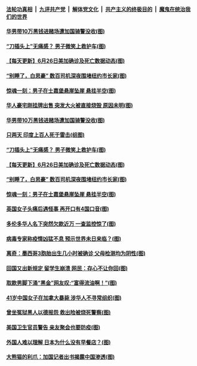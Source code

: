 ####  [法轮功真相](../../../../basic/blob/master/README.md?t=06270902) &nbsp;|&nbsp; [九评共产党](../../../../9ping.md/blob/master/README.md?t=06270902) &nbsp;|&nbsp; [解体党文化](../../../../jtdwh.md/blob/master/README.md?t=06270902)  &nbsp;|&nbsp; [共产主义的终极目的](../../../../gczydzjmd.md/blob/master/README.md?t=06270902) &nbsp;|&nbsp; [魔鬼在统治我们的世界](../../../../mgztzwmdsj.md/blob/master/README.md?t=06270902) 


#### [华男带10万黑钱进赌场遭加国骑警没收(图)](../pages/p3/937751.md?t=06270902) 

#### [“刀插头上”无痛感？ 男子微笑上救护车(图)](../pages/p3/937804.md?t=06270902) 

#### [【每天更新】6月26日美加确诊及死亡数据动态(图)](../pages/p3/935173.md?t=06270902) 

#### [“别睡了，白思豪” 数百司机深夜围堵纽约市长家(图)](../pages/p3/937787.md?t=06270902) 

#### [惊魂一刻：男子在士嘉堡悬崖坠崖 悬挂半空(图)](../pages/p3/937784.md?t=06270902) 


#### [华人豪宅刚挂牌出售 突发大火被直接烧毁 原因未明(图)](../pages/p3/937810.md?t=06270902) 

#### [华男带10万黑钱进赌场遭加国骑警没收(图)](../pages/p3/937751.md?t=06270902) 

#### [只两天 印度上百人死于雷击(组图)](../pages/p3/937821.md?t=06270902) 

#### [“刀插头上”无痛感？ 男子微笑上救护车(图)](../pages/p3/937804.md?t=06270902) 

#### [【每天更新】6月26日美加确诊及死亡数据动态(图)](../pages/p3/935173.md?t=06270902) 

#### [“别睡了，白思豪” 数百司机深夜围堵纽约市长家(图)](../pages/p3/937787.md?t=06270902) 

#### [惊魂一刻：男子在士嘉堡悬崖坠崖 悬挂半空(图)](../pages/p3/937784.md?t=06270902) 

#### [英国女子头痛后遇怪事 再开口有4国口音(图)](../pages/p3/937712.md?t=06270902) 

#### [多伦多华人名下突然欠款近万 一查监控惊了(图)](../pages/p3/937707.md?t=06270902) 

#### [病毒专家称疫情凶猛不息 预示世界未日来临？(图)](../pages/p3/937704.md?t=06270902) 

#### [离奇：墨西哥3胞胎出生几小时被确诊 父母检测均为阴性(图)](../pages/p3/937681.md?t=06270902) 

#### [回国又出新规定 留学生崩溃 网民：存心不让你回(图)](../pages/p3/937673.md?t=06270902) 

#### [取款男脚下涌“黑金”网友叹:“富得流油啊！”(图)](../pages/p3/937535.md?t=06270902) 

#### [41岁中国女子在加拿大暴毙 涉华人不寻常组织(图)](../pages/p3/937634.md?t=06270902) 


#### [曾坐冤狱黑人以德报怨 救出险被烧死警察(图)](../pages/p3/937616.md?t=06270902) 

#### [美国卫生官员警告 亲友聚会也要防疫(图)](../pages/p3/937612.md?t=06270902) 

#### [外国人难以理解 日本为什么没有早餐店？(图)](../pages/p3/937391.md?t=06270902) 

#### [大熊猫的利爪：加国记者出书揭露中国渗透(图)](../pages/p3/937585.md?t=06270902) 

